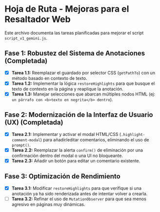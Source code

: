 # Hoja de Ruta - Mejoras para el Resaltador Web

Este archivo documenta las tareas planificadas para mejorar el script `script_v1_gemini.js`.

## Fase 1: Robustez del Sistema de Anotaciones (Completada)

*   [x] **Tarea 1.1:** Reemplazar el guardado por selector CSS (`getPathTo`) con un método basado en contexto de texto.
*   [x] **Tarea 1.2:** Implementar la lógica `restoreHighlights` para que busque el texto de contexto en la página y reaplique la anotación.
*   [x] **Tarea 1.3:** Manejar selecciones que abarcan múltiples nodos HTML (ej: `un párrafo con <b>texto en negrita</b> dentro`).

## Fase 2: Modernización de la Interfaz de Usuario (UX) (Completada)

*   [x] **Tarea 2.1:** Implementar y activar el modal HTML/CSS (`.highlight-comment-modal`) para añadir/editar comentarios, eliminando el uso de `prompt()`.
*   [x] **Tarea 2.2:** Reemplazar la alerta `confirm()` de eliminación por una confirmación dentro del modal o una UI no bloqueante.
*   [x] **Tarea 2.3:** Añadir un botón para editar un comentario existente.

## Fase 3: Optimización de Rendimiento

*   [x] **Tarea 3.1:** Modificar `restoreHighlights` para que verifique si una anotación ya ha sido renderizada antes de intentar volver a crearla.
*   [ ] **Tarea 3.2:** Refinar el uso de `MutationObserver` para que sea menos agresivo en páginas muy dinámicas.
